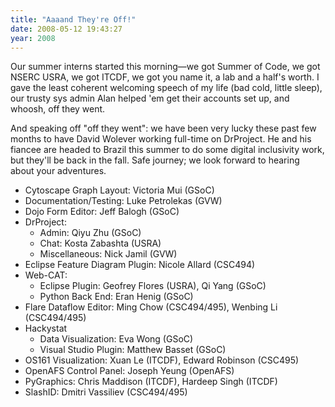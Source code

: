 ```yaml
---
title: "Aaaand They're Off!"
date: 2008-05-12 19:43:27
year: 2008
---
```

Our summer interns started this morning—we got Summer of Code, we got NSERC USRA, we got ITCDF, we got you name it, a lab and a half's worth.  I gave the least coherent welcoming speech of my life (bad cold, little sleep), our trusty sys admin Alan helped 'em get their accounts set up, and whoosh, off they went.

And speaking off "off they went": we have been very lucky these past few months to have David Wolever working full-time on DrProject. He and his fiancee are headed to Brazil this summer to do some digital inclusivity work, but they'll be back in the fall. Safe journey; we look forward to hearing about your adventures.
<ul>
  <li>Cytoscape Graph Layout: Victoria Mui (GSoC)</li>
  <li>Documentation/Testing: Luke Petrolekas (GVW)</li>
  <li>Dojo Form Editor: Jeff Balogh (GSoC)</li>
  <li>DrProject:
<ul>
  <li>Admin: Qiyu Zhu (GSoC)</li>
  <li>Chat: Kosta Zabashta (USRA)</li>
  <li>Miscellaneous: Nick Jamil (GVW)</li>
</ul>
</li>
  <li>Eclipse Feature Diagram Plugin: Nicole Allard (CSC494)</li>
  <li>Web-CAT:
<ul>
  <li>Eclipse Plugin: Geofrey Flores (USRA), Qi Yang (GSoC)</li>
  <li>Python Back End: Eran Henig (GSoC)</li>
</ul>
</li>
  <li>Flare Dataflow Editor: Ming Chow (CSC494/495), Wenbing Li (CSC494/495)</li>
  <li>Hackystat
<ul>
  <li>Data Visualization: Eva Wong (GSoC)</li>
  <li>Visual Studio Plugin: Matthew Basset (GSoC)</li>
</ul>
</li>
  <li>OS161 Visualization: Xuan Le (ITCDF), Edward Robinson (CSC495)</li>
  <li>OpenAFS Control Panel: Joseph Yeung (OpenAFS)</li>
  <li>PyGraphics: Chris Maddison (ITCDF), Hardeep Singh (ITCDF)</li>
  <li>SlashID: Dmitri Vassiliev (CSC494/495)</li>
</ul>
